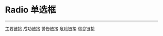 # Radio 单选框
---
<Common-Democode title="基础用法" description="此处选项不易过多">
  <use-Form-radio></use-Form-radio>
  <highlight-code slot="codeText" lang="vue">
    <sp-link type="primary">主要链接</sp-link>
    <sp-link type="success">成功链接</sp-link>
    <sp-link type="warning">警告链接</sp-link>
    <sp-link type="danger">危险链接</sp-link>
    <sp-link type="info">信息链接</sp-link>
  </highlight-code>
</Common-Democode>